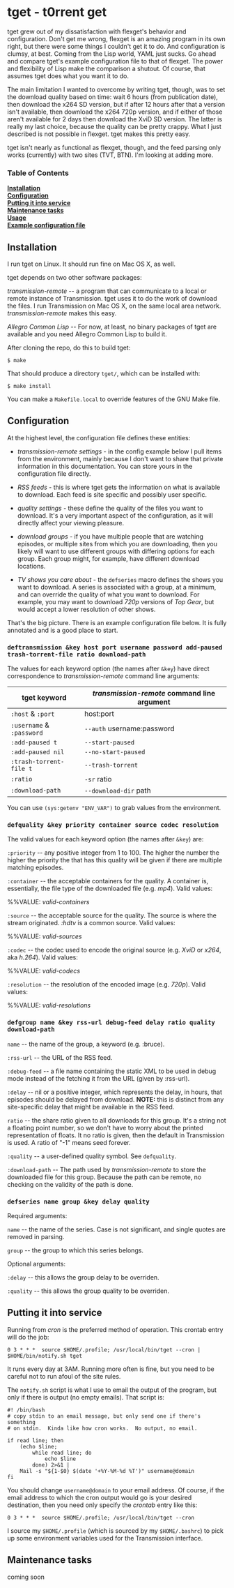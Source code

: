 # tget - t0rrent get

tget grew out of my dissatisfaction with flexget's behavior and
configuration.  Don't get me wrong, flexget is an amazing program in
its own right, but there were some things I couldn't get it to do.
And configuration is clumsy, at best.  Coming from the Lisp world,
YAML just sucks.  Go ahead and compare tget's example configuration
file to that of flexget.  The power and flexibility of Lisp make the
comparison a shutout.  Of course, that assumes tget does what you want
it to do.

The main limitation I wanted to overcome by writing tget, though, was
to set the download quality based on time: wait 6 hours (from
publication date), then download the x264 SD version, but if after 12
hours after that a version isn't available, then download the x264
720p version, and if either of those aren't available for 2 days then
download the XviD SD version.  The latter is really my last choice,
because the quality can be pretty crappy.  What I just described is
not possible in flexget.  tget makes this pretty easy.

tget isn't nearly as functional as flexget, though, and the feed
parsing only works (currently) with two sites (TVT, BTN).  I'm looking
at adding more.

### Table of Contents
**[Installation](#installation)**  
**[Configuration](#configuration)**  
**[Putting it into service](#putting-it-into-service)**  
**[Maintenance tasks](#maintenance-tasks)**  
**[Usage](#usage)**  
**[Example configuration file](#example-configuration-file)**  

## Installation

I run tget on Linux.  It should run fine on Mac OS X, as well.

tget depends on two other software packages:

*transmission-remote* -- a program that can communicate to a local
or remote instance of Transmission.  tget uses it to do the work of
download the files.  I run Transmission on Mac OS X, on the same
local area network.  *transmission-remote* makes this easy.

*Allegro Common Lisp* -- For now, at least, no binary packages of tget
are available and you need Allegro Common Lisp to build it.

After cloning the repo, do this to build tget:

    $ make

That should produce a directory `tget/`, which can be installed with:

    $ make install

You can make a `Makefile.local` to override features of the GNU Make
file.

## Configuration

At the highest level, the configuration file defines these entities:

* *transmission-remote settings* - in the config example below I pull
  items from the environment, mainly because I don't want to share
  that private information in this documentation.  You can store yours
  in the configuration file directly.

* *RSS feeds* - this is where tget gets the information on what is
  available to download.  Each feed is site specific and possibly user
  specific.

* *quality settings* - these define the quality of the files you want
  to download.  It's a very important aspect of the configuration, as
  it will directly affect your viewing pleasure.

* *download groups* - if you have multiple people that are watching
  episodes, or multiple sites from which you are downloading, then you
  likely will want to use different groups with differing options for
  each group.  Each group might, for example, have different download
  locations.

* *TV shows you care about* - the `defseries` macro defines the shows
  you want to download.  A series is associated with a group, at a
  minimum, and can override the quality of what you want to download.
  For example, you may want to download *720p* versions of *Top Gear*,
  but would accept a lower resolution of other shows.

That's the big picture.  There is an example configuration file below.
It is fully annotated and is a good place to start.

### `deftransmission &key host port username password add-paused trash-torrent-file ratio download-path`

The values for each keyword option (the names after `&key`) have
direct correspondence to *transmission-remote* command line arguments:

| tget keyword | *transmission-remote* command line argument |
| ------------ | ------------------------------------------- |
| `:host` & `:port` | host:port |
| `:username` & `:password` | `--auth` username:password |
| `:add-paused t` | `--start-paused` |
| `:add-paused nil` | `--no-start-paused` |
| `:trash-torrent-file t` | `--trash-torrent` |
| `:ratio` | `-sr` ratio |
| `:download-path` | `--download-dir` path |

You can use `(sys:getenv "ENV_VAR")` to grab values from the
environment.

### `defquality &key priority container source codec resolution`

The valid values for each keyword option (the names after `&key`) are:

`:priority` -- any positive integer from 1 to 100.  The higher the
number the higher the priority the that has this quality will be given
if there are multiple matching episodes.

`:container` -- the acceptable containers for the quality.  A container
is, essentially, the file type of the downloaded file (e.g. *mp4*).
Valid values:

%%VALUE: *valid-containers*

`:source` -- the acceptable source for the quality.  The source is where
the stream originated.  *:hdtv* is a common source.  Valid values:

%%VALUE: *valid-sources*

`:codec` -- the codec used to encode the original source (e.g. *XviD* or
*x264*, aka *h.264*).  Valid values:

%%VALUE: *valid-codecs*

`:resolution` -- the resolution of the encoded image (e.g. *720p*).
Valid values:

%%VALUE: *valid-resolutions*

### `defgroup name &key rss-url debug-feed delay ratio quality download-path`

`name` -- the name of the group, a keyword (e.g. :bruce).

`:rss-url` -- the URL of the RSS feed.

`:debug-feed` -- a file name containing the static XML to be used in
debug mode instead of the fetching it from the URL (given by
:rss-url).

`:delay` -- nil or a positive integer, which represents the delay, in
hours, that episodes should be delayed from download.  **NOTE:** this
is distinct from any site-specific delay that might be available in
the RSS feed.

`ratio` -- the share ratio given to all downloads for this group.
It's a string not a floating point number, so we don't have to worry
about the printed representation of floats.  It no ratio is given,
then the default in Transmission is used.  A ratio of "-1" means seed
forever.

`:quality` -- a user-defined quality symbol.  See `defquality`.

`:download-path` -- The path used by *transmission-remote* to store
the downloaded file for this group.  Because the path can be remote,
no checking on the validity of the path is done.

### `defseries name group &key delay quality`

Required arguments:

`name` -- the name of the series.  Case is not significant, and single
quotes are removed in parsing.

`group` -- the group to which this series belongs.

Optional arguments:

`:delay` -- this allows the group delay to be overriden.

`:quality` -- this allows the group quality to be overriden.

## Putting it into service

Running from *cron* is the preferred method of operation.  This
crontab entry will do the job:

    0 3 * * *  source $HOME/.profile; /usr/local/bin/tget --cron | $HOME/bin/notify.sh tget

It runs every day at 3AM.  Running more often is fine, but you need to
be careful not to run afoul of the site rules.

The `notify.sh` script is what I use to email the output of the
program, but only if there is output (no empty emails).  That script
is:

    #! /bin/bash
    # copy stdin to an email message, but only send one if there's something
    # on stdin.  Kinda like how cron works.  No output, no email.

    if read line; then
        (echo $line;
            while read line; do
                echo $line
            done) 2>&1 |
        Mail -s "${1-$0} $(date '+%Y-%M-%d %T')" username@domain
    fi

You should change `username@domain` to your email address.  Of course,
if the email address to which the cron output would go is your desired
destination, then you need only specify the *crontab* entry like this:

    0 3 * * *  source $HOME/.profile; /usr/local/bin/tget --cron

I source my `$HOME/.profile` (which is sourced by my `$HOME/.bashrc`)
to pick up some environment variables used for the Transmission
interface.

## Maintenance tasks

coming soon
